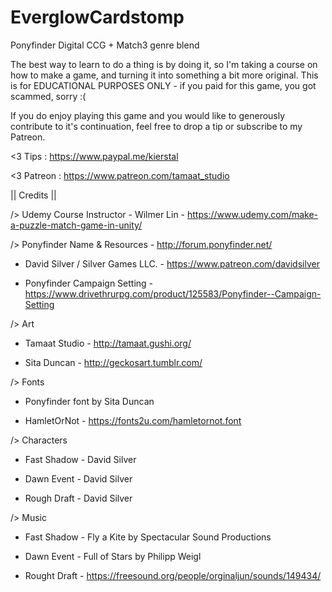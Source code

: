 # EverglowCardstomp
Ponyfinder Digital CCG + Match3 genre blend

The best way to learn to do a thing is by doing it, so I'm taking a course on how to make a game, and 
turning it into something a bit more original.  This is for EDUCATIONAL PURPOSES ONLY - if you paid for
this game, you got scammed, sorry :(

If you do enjoy playing this game and you would like to generously contribute to it's continuation, 
feel free to drop a tip or subscribe to my Patreon.

 <3   Tips  : https://www.paypal.me/kierstal
 
 <3 Patreon : https://www.patreon.com/tamaat_studio


|| Credits ||

/> Udemy Course Instructor - Wilmer Lin -  https://www.udemy.com/make-a-puzzle-match-game-in-unity/

/> Ponyfinder Name & Resources - http://forum.ponyfinder.net/

 * David Silver / Silver Games LLC. - https://www.patreon.com/davidsilver
  
 * Ponyfinder Campaign Setting - https://www.drivethrurpg.com/product/125583/Ponyfinder--Campaign-Setting

/> Art 

 * Tamaat Studio - http://tamaat.gushi.org/
  
 * Sita Duncan - http://geckosart.tumblr.com/

/> Fonts

 * Ponyfinder font by Sita Duncan
  
 * HamletOrNot - https://fonts2u.com/hamletornot.font

/> Characters 

 * Fast Shadow - David Silver
 
 * Dawn Event - David Silver
 
 * Rough Draft - David Silver
 
 /> Music
 
 * Fast Shadow - Fly a Kite by Spectacular Sound Productions
 
 * Dawn Event - Full of Stars by Philipp Weigl

 * Rought Draft - https://freesound.org/people/orginaljun/sounds/149434/
  
  
